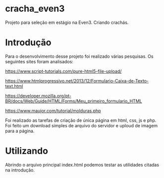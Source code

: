 # cracha_even3
Projeto para seleção em estágio na Even3. Criando crachás.

# Introdução
Para o desenvolvimento desse projeto foi realizado várias pesquisas. Os seguintes sites foram analisados:

https://www.script-tutorials.com/pure-html5-file-upload/

https://www.htmlprogressivo.net/2013/12/Formulario-Caixa-de-Texto-text.html

https://developer.mozilla.org/pt-BR/docs/Web/Guide/HTML/Forms/Meu_primeiro_formulario_HTML

https://www.maujor.com/tutorial/molduras.php

Foi realizado as tarefas de criação de única página em html, css, js e php. Foi feito um download simples de arquivo do servidor e uploud de imagem para a página.

# Utilizando
Abrindo o arquivo principal index.html podemos testar as utilidades citadas na introdução.
